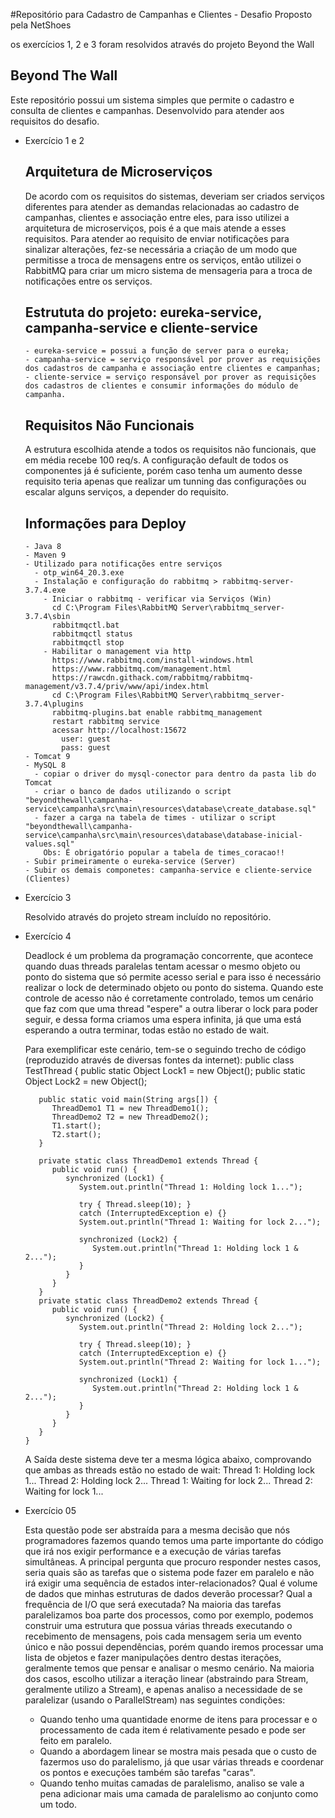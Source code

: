 #Repositório para Cadastro de Campanhas e Clientes - Desafio Proposto pela NetShoes

os exercícios 1, 2 e 3 foram resolvidos através do projeto Beyond the Wall

Beyond The Wall 
--------------------------
Este repositório possui um sistema simples que permite o cadastro e consulta de clientes e campanhas. Desenvolvido para atender aos requisitos do desafio. 

- Exercício 1 e 2

    Arquitetura de Microserviços
    --------------------------
    De acordo com os requisitos do sistemas, deveriam ser criados serviços diferentes para atender as demandas relacionadas ao cadastro de campanhas, clientes e associação entre eles, para isso utilizei a arquitetura de microserviços, pois é a que mais atende a esses requisitos. 
    Para atender ao requisito de enviar notificações para sinalizar alterações, fez-se necessária a criação de um modo que permitisse a troca de mensagens entre os serviços, então utilizei o RabbitMQ para criar um micro sistema de mensageria para a troca de notificações entre os serviços.


    Estrututa do projeto: eureka-service, campanha-service e cliente-service
    --------------------------
      - eureka-service = possui a função de server para o eureka;
      - campanha-service = serviço responsável por prover as requisições dos cadastros de campanha e associação entre clientes e campanhas;
      - cliente-service = serviço responsável por prover as requisições dos cadastros de clientes e consumir informações do módulo de campanha.

    Requisitos Não Funcionais
    --------------------------
    A estrutura escolhida atende a todos os requisitos não funcionais, que em média recebe 100 req/s. A configuração default de todos os componentes já é suficiente, porém caso tenha um aumento desse requisito teria apenas que realizar um tunning das configurações ou escalar alguns serviços, a depender do requisito.
      
    Informações para Deploy
    --------------------------
      - Java 8
      - Maven 9
      - Utilizado para notificações entre serviços
        - otp_win64_20.3.exe
        - Instalação e configuração do rabbitmq > rabbitmq-server-3.7.4.exe
          - Iniciar o rabbitmq - verificar via Serviços (Win)
            cd C:\Program Files\RabbitMQ Server\rabbitmq_server-3.7.4\sbin
            rabbitmqctl.bat 
            rabbitmqctl status
            rabbitmqctl stop
          - Habilitar o management via http
            https://www.rabbitmq.com/install-windows.html
            https://www.rabbitmq.com/management.html
            https://rawcdn.githack.com/rabbitmq/rabbitmq-management/v3.7.4/priv/www/api/index.html
            cd C:\Program Files\RabbitMQ Server\rabbitmq_server-3.7.4\plugins
            rabbitmq-plugins.bat enable rabbitmq_management
            restart rabbitmq service
            acessar http://localhost:15672
              user: guest
              pass: guest
      - Tomcat 9
      - MySQL 8
        - copiar o driver do mysql-conector para dentro da pasta lib do Tomcat
        - criar o banco de dados utilizando o script "beyondthewall\campanha-service\campanha\src\main\resources\database\create_database.sql"
        - fazer a carga na tabela de times - utilizar o script "beyondthewall\campanha-service\campanha\src\main\resources\database\database-inicial-values.sql"
          Obs: É obrigatório popular a tabela de times_coracao!!
      - Subir primeiramente o eureka-service (Server)
      - Subir os demais componetes: campanha-service e cliente-service (Clientes)
   
   
- Exercício 3

  Resolvido através do projeto stream incluído no repositório.
  
  
- Exercício 4

  Deadlock é um problema da programação concorrente, que acontece quando duas threads paralelas tentam acessar o mesmo objeto ou ponto do sistema que só permite acesso serial e para isso é necessário realizar o lock de determinado objeto ou ponto do sistema.
  Quando este controle de acesso não é corretamente controlado, temos um cenário que faz com que uma thread "espere" a outra liberar o lock para poder seguir, e dessa forma criamos uma espera infinita, já que uma está esperando a outra terminar, todas estão no estado de wait.
  
  Para exemplificar este cenário, tem-se o seguindo trecho de código (reproduzido através de diversas fontes da internet):
      public class TestThread {
         public static Object Lock1 = new Object();
         public static Object Lock2 = new Object();
         
         public static void main(String args[]) {
            ThreadDemo1 T1 = new ThreadDemo1();
            ThreadDemo2 T2 = new ThreadDemo2();
            T1.start();
            T2.start();
         }
         
         private static class ThreadDemo1 extends Thread {
            public void run() {
               synchronized (Lock1) {
                  System.out.println("Thread 1: Holding lock 1...");
                  
                  try { Thread.sleep(10); }
                  catch (InterruptedException e) {}
                  System.out.println("Thread 1: Waiting for lock 2...");
                  
                  synchronized (Lock2) {
                     System.out.println("Thread 1: Holding lock 1 & 2...");
                  }
               }
            }
         }
         private static class ThreadDemo2 extends Thread {
            public void run() {
               synchronized (Lock2) {
                  System.out.println("Thread 2: Holding lock 2...");
                  
                  try { Thread.sleep(10); }
                  catch (InterruptedException e) {}
                  System.out.println("Thread 2: Waiting for lock 1...");
                  
                  synchronized (Lock1) {
                     System.out.println("Thread 2: Holding lock 1 & 2...");
                  }
               }
            }
         } 
      }

  A Saída deste sistema deve ter a mesma lógica abaixo, comprovando que ambas as threads estão no estado de wait:
    Thread 1: Holding lock 1...
    Thread 2: Holding lock 2...
    Thread 1: Waiting for lock 2...
    Thread 2: Waiting for lock 1...
  
  

- Exercício 05

  Esta questão pode ser abstraída para a mesma decisão que nós programadores fazemos quando temos uma parte importante do código que irá nos exigir performance e a execução de várias tarefas simultâneas.
  A principal pergunta que procuro responder nestes casos, seria quais são as tarefas que o sistema pode fazer em paralelo e não irá exigir uma sequência de estados inter-relacionados? Qual é volume de dados que minhas estruturas de dados deverão processar? Qual a frequência de I/O que será executada?
  Na maioria das tarefas paralelizamos boa parte dos processos, como por exemplo, podemos construir uma estrutura que possua várias threads executando o recebimento de mensagens, pois cada mensagem seria um evento único e não possui dependências, porém quando iremos processar uma lista de objetos e fazer manipulações dentro destas iterações, geralmente temos que pensar e analisar o mesmo cenário. Na maioria dos casos, escolho utilizar a iteração linear (abstraindo para Stream, geralmente utilizo a Stream), e apenas analiso a necessidade de se paralelizar (usando o ParallelStream) nas seguintes condições:
    - Quando tenho uma quantidade enorme de itens para processar e o processamento de cada item é relativamente pesado e pode ser feito em paralelo.
    - Quando a abordagem linear se mostra mais pesada que o custo de fazermos uso do paralelismo, já que usar várias threads e coordenar os pontos e execuções também são tarefas "caras".
    - Quando tenho muitas camadas de paralelismo, analiso se vale a pena adicionar mais uma camada de paralelismo ao conjunto como um todo.
